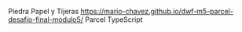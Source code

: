 Piedra Papel y Tijeras https://mario-chavez.github.io/dwf-m5-parcel-desafio-final-modulo5/
Parcel
TypeScript
